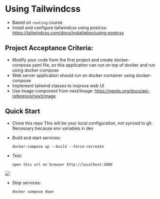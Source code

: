 # Using Tailwindcss

- Based on `routing` course
- install and configure tailwindcss using postcss: https://tailwindcss.com/docs/installation/using-postcss

## Project Acceptance Criteria:
- Modify your code from the first project and create docker-compose.yaml file, so this application can run on top of docker and run using docker-compose 
- Web server application should run on docker container using docker-compose
- Implement tailwind classes to improve web UI
- Use Image component from next/Image: https://nextjs.org/docs/api-reference/next/image

## Quick Start
- Clone this repo
  This will be your local configuration, not synced to git. 
  Necessary because env variables in dev
- Build and start services: 

      docker-compose up --build --force-recreate
- Test: 

      open this url on browser http://localhost:3000
      
![](https://images2.imgbox.com/a5/85/gcHU1w9Q_o.gif)

- Stop services: 
      
      docker compose down
